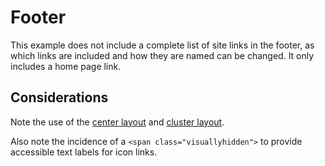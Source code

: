 # Footer

This example does not include a complete list of site links in the footer, as which links are included and how they are named can be changed. It only includes a home page link.

<example title="Footer" src="components/footer.html.twig" />

## Considerations

Note the use of the [center layout](../layouts/center.md) and [cluster layout](../layouts/cluster.md).

Also note the incidence of a `<span class="visuallyhidden">` to provide accessible text labels for icon links.